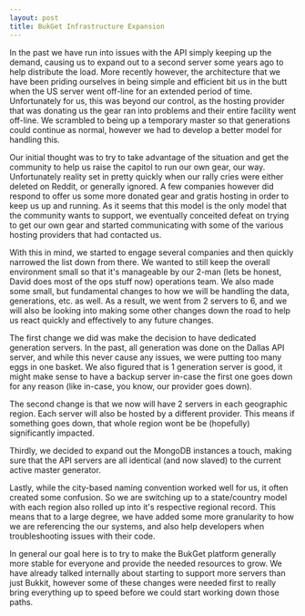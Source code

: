 ```yaml
---
layout: post
title: BukGet Infrastructure Expansion
---
```


In the past we have run into issues with the API simply keeping up the demand, causing us to expand out to a second server some years ago to help distribute the load.  More recently however, the architecture that we have been priding ourselves in being simple and efficient bit us in the butt when the US server went off-line for an extended period of time.  Unfortunately for us, this was beyond our control, as the hosting provider that was donating us the gear ran into problems and their entire facility went off-line.  We scrambled to being up a temporary master so that generations could continue as normal, however we had to develop a better model for handling this.

Our initial thought was to try to take advantage of the situation and get the community to help us raise the capitol to run our own gear, our way.  Unfortunately reality set in pretty quickly when our rally cries were either deleted on Reddit, or generally ignored.  A few companies however did respond to offer us some more donated gear and gratis hosting in order to keep us up and running.  As it seems that this model is the only model that the community wants to support, we eventually conceited defeat on trying to get our own gear and started communicating with some of the various hosting providers that had contacted us.

With this in mind, we started to engage several companies and then quickly narrowed the list down from there.  We wanted to still keep the overall environment small so that it's manageable by our 2-man (lets be honest, David does most of the ops stuff now) operations team.  We also made some small, but fundamental changes to how we will be handling the data, generations, etc. as well.  As a result, we went from 2 servers to 6, and we will also be looking into making some other changes down the road to help us react quickly and effectively to any future changes.

The first change we did was make the decision to have dedicated generation servers.  In the past, all generation was done on the Dallas API server, and while this never cause any issues, we were putting too many eggs in one basket.  We also figured that is 1 generation server is good, it might make sense to have a backup server in-case the first one goes down for any reason (like in-case, you know, our provider goes down).

The second change is that we now will have 2 servers in each geographic region.  Each server will also be hosted by a different provider.  This means if something goes down, that whole region wont be be (hopefully) significantly impacted.

Thirdly, we decided to expand out the MongoDB instances a touch, making sure that the API servers are all identical (and now slaved) to the current active master generator.

Lastly, while the city-based naming convention worked well for us, it often created some confusion.  So we are switching up to a state/country model with each region also rolled up into it's respective regional record.  This means that to a large degree, we have added some more granularity to how we are referencing the our systems, and also help developers when troubleshooting issues with their code.

In general our goal here is to try to make the BukGet platform generally more stable for everyone and provide the needed resources to grow.  We have already talked internally about starting to support more servers than just Bukkit, however some of these changes were needed first to really bring everything up to speed before we could start working down those paths.